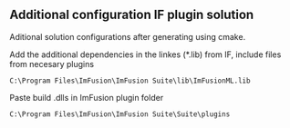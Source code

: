 ## Additional configuration IF plugin solution

Aditional solution configurations after generating using cmake.

Add the additional dependencies in the linkes (*.lib) from IF, include files from necesary plugins
~~~
C:\Program Files\ImFusion\ImFusion Suite\lib\ImFusionML.lib
~~~

Paste build .dlls in ImFusion plugin folder 
~~~
C:\Program Files\ImFusion\ImFusion Suite\Suite\plugins
~~~
